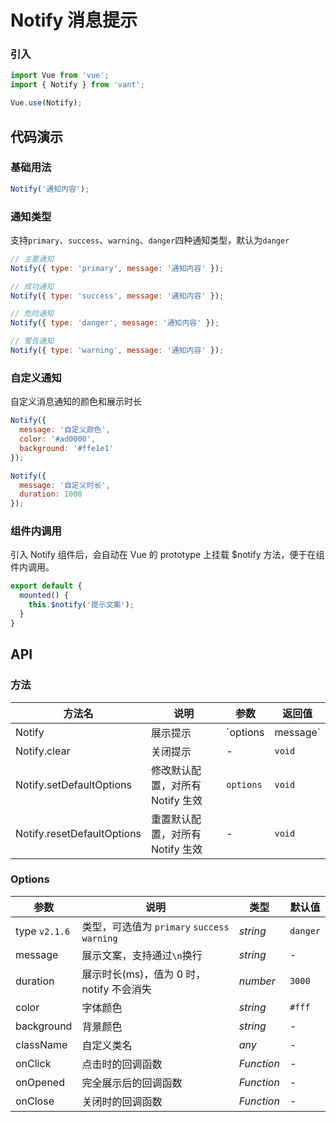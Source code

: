 # Notify 消息提示

### 引入

``` javascript
import Vue from 'vue';
import { Notify } from 'vant';

Vue.use(Notify);
```

## 代码演示

### 基础用法

```js
Notify('通知内容');
```

### 通知类型

支持`primary`、`success`、`warning`、`danger`四种通知类型，默认为`danger`

```js
// 主要通知
Notify({ type: 'primary', message: '通知内容' });

// 成功通知
Notify({ type: 'success', message: '通知内容' });

// 危险通知
Notify({ type: 'danger', message: '通知内容' });

// 警告通知
Notify({ type: 'warning', message: '通知内容' });
```

### 自定义通知

自定义消息通知的颜色和展示时长

```js
Notify({
  message: '自定义颜色',
  color: '#ad0000',
  background: '#ffe1e1'
});

Notify({
  message: '自定义时长',
  duration: 1000
});
```

### 组件内调用

引入 Notify 组件后，会自动在 Vue 的 prototype 上挂载 $notify 方法，便于在组件内调用。

```js
export default {
  mounted() {
    this.$notify('提示文案');
  }
}
```

## API

### 方法

| 方法名 | 说明 | 参数 | 返回值 |
|------|------|------|------|
| Notify | 展示提示 | `options | message` | notify 实例 |
| Notify.clear | 关闭提示 | - | `void` |
| Notify.setDefaultOptions | 修改默认配置，对所有 Notify 生效 | `options` | `void` |
| Notify.resetDefaultOptions | 重置默认配置，对所有 Notify 生效 | - | `void` |

### Options

| 参数 | 说明 | 类型 | 默认值 |
|------|------|------|------|
| type `v2.1.6` | 类型，可选值为 `primary` `success` `warning` | *string* | `danger` |
| message | 展示文案，支持通过`\n`换行 | *string* | - |
| duration | 展示时长(ms)，值为 0 时，notify 不会消失 | *number* | `3000` |
| color | 字体颜色 | *string* | `#fff` |
| background | 背景颜色 | *string* | - |
| className | 自定义类名 | *any* | - |
| onClick | 点击时的回调函数 | *Function* | - |
| onOpened | 完全展示后的回调函数 | *Function* | - |
| onClose | 关闭时的回调函数 | *Function* | - |
